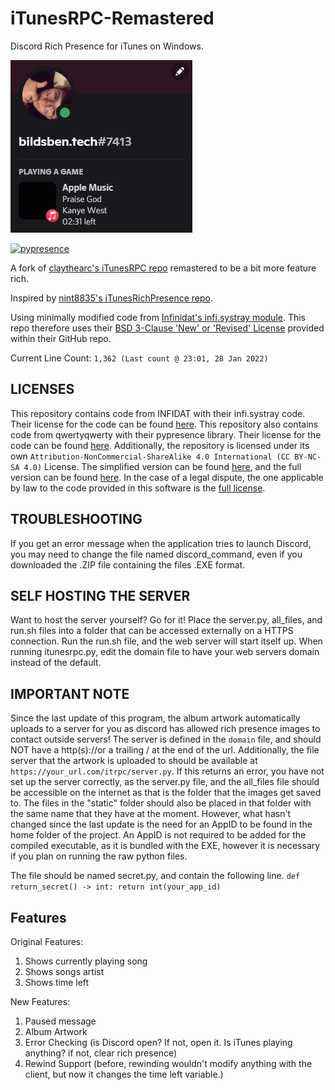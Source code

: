 # iTunesRPC-Remastered
Discord Rich Presence for iTunes on Windows.

![The application in use.](/docs/a.png)

[![pypresence](https://img.shields.io/badge/using-pypresence-00bb88.svg?style=for-the-badge&logo=discord&logoWidth=20)](https://github.com/qwertyquerty/pypresence)

A fork of [claythearc's iTunesRPC repo](https://github.com/claythearc/iTunesRPC) remastered to be a bit more feature rich.

Inspired by [nint8835's iTunesRichPresence repo](https://github.com/nint8835/iTunesRichPresence).

Using minimally modified code from [Infinidat's infi.systray module](https://github.com/Infinidat/infi.systray). This repo therefore uses their [BSD 3-Clause 'New' or 'Revised' License](https://github.com/Infinidat/infi.systray/blob/develop/LICENSE) 
provided within their GitHub repo.

Current Line Count: ```1,362 (Last count @ 23:01, 28 Jan 2022)```

## LICENSES

This repository contains code from INFIDAT with their infi.systray code. Their license for the code can be found [here](/LICENSES/INFIDAT-License). This repository also contains code from qwertyqwerty with their pypresence library. Their license for the code can be found [here](/LICENSES/pypresence-License). Additionally, the repository is licensed under its own ```Attribution-NonCommercial-ShareAlike 4.0 International (CC BY-NC-SA 4.0)``` License. The simplified version can be found [here](/LICENSES/Simplified-iTunesRPC-License), and the full version can be found [here](/LICENSES/Full-iTunesRPC-License). In the case of a legal dispute, the one applicable by law to the code provided in this software is the [full license](/LICENSES/Full-iTunesRPC-License). 

## TROUBLESHOOTING

If you get an error message when the application tries to launch Discord, you may need to change the file named discord_command, even if you downloaded the .ZIP file containing the files .EXE format.

## SELF HOSTING THE SERVER

Want to host the server yourself? Go for it! Place the server.py, all_files, and run.sh files into a folder that can be accessed externally on a HTTPS connection. Run the run.sh file, and the web server will start itself up. When running itunesrpc.py, edit the domain file to have your web servers domain instead of the default.

## IMPORTANT NOTE
Since the last update of this program, the album artwork automatically uploads to a server for you as discord has allowed rich presence images to contact outside servers! The server is defined in the ```domain``` file, and should NOT have a http(s)://or a trailing / at the end of the url. Additionally, the file server that the artwork is uploaded to should be available at ```https://your_url.com/itrpc/server.py```. If this returns an error, you have not set up the server correctly, as the server.py file, and the all_files file should be accessible on the internet as that is the folder that the images get saved to. The files in the "static" folder should also be placed in that folder with the same name that they have at the moment. However, what hasn't changed since the last update is the need for an AppID to be found in the home folder of the project. An AppID is not required to be added for the compiled executable, as it is bundled with the EXE, however it is necessary if you plan on running the raw python files.

The file should be named secret.py, and contain the following line.
```def return_secret() -> int: return int(your_app_id)```

## Features
Original Features:
1. Shows currently playing song
2. Shows songs artist
3. Shows time left

New Features:
1. Paused message
2. Album Artwork
3. Error Checking (is Discord open? If not, open it. Is iTunes playing anything? if not, clear rich presence)
4. Rewind Support (before, rewinding wouldn't modify anything with the client, but now it changes the time left variable.)
